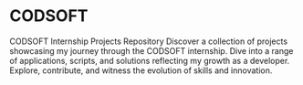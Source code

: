 # CODSOFT
CODSOFT Internship Projects Repository  Discover a collection of projects showcasing my journey through the CODSOFT internship. Dive into a range of applications, scripts, and solutions reflecting my growth as a developer. Explore, contribute, and witness the evolution of skills and innovation. 
